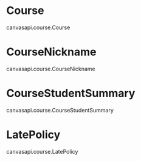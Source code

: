 # Course

<div class="autoclass" members="">

canvasapi.course.Course

</div>

# CourseNickname

<div class="autoclass" members="">

canvasapi.course.CourseNickname

</div>

# CourseStudentSummary

<div class="autoclass" members="">

canvasapi.course.CourseStudentSummary

</div>

# LatePolicy

<div class="autoclass" members="">

canvasapi.course.LatePolicy

</div>
